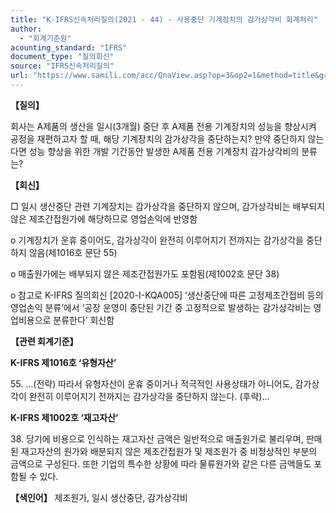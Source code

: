 ```yaml
---
title: "K-IFRS신속처리질의(2021 - 44) - 사용중단 기계장치의 감가상각비 회계처리"
author:
  - "회계기준원"
acounting_standard: "IFRS"
document_type: "질의회신"
source: "IFRS신속처리질의"
url: "https://www.samili.com/acc/QnaView.asp?op=3&op2=1&method=title&group=2124-15;1&orgcode=3&searchword=&page=20&code=K%2DIFRS%EC%8B%A0%EC%86%8D%EC%B2%98%EB%A6%AC%EC%A7%88%EC%9D%98%2D44%3A202107"
---
```

**【질의】**

  

회사는 A제품의 생산을 일시(3개월) 중단 후 A제품 전용 기계장치의 성능을 향상시켜 공정을 재편하고자 할 때, 해당 기계장치의 감가상각을 중단하는지? 만약 중단하지 않는다면 성능 향상을 위한 개발 기간동안 발생한 A제품 전용 기계장치 감가상각비의 분류는?

  
  

**【회신】**

  

□ 일시 생산중단 관련 기계장치는 감가상각을 중단하지 않으며, 감가상각비는 배부되지 않은 제조간접원가에 해당하므로 영업손익에 반영함

  

o 기계장치가 운휴 중이어도, 감가상각이 완전히 이루어지기 전까지는 감가상각을 중단하지 않음(제1016호 문단 55)

  

o 매출원가에는 배부되지 않은 제조간접원가도 포함됨(제1002호 문단 38)

  

o 참고로 K-IFRS 질의회신 \[2020-I-KQA005\] ‘생산중단에 따른 고정제조간접비 등의 영업손익 분류’에서 ‘공장 운영이 중단된 기간 중 고정적으로 발생하는 감가상각비는 영업비용으로 분류한다’ 회신함

  
  

**【관련 회계기준】**

  

**K-IFRS 제1016호 ‘유형자산’**

  

55\. …(전략) 따라서 유형자산이 운휴 중이거나 적극적인 사용상태가 아니어도, 감가상각이 완전히 이루어지기 전까지는 감가상각을 중단하지 않는다. (후략)…

  
  

**K-IFRS 제1002호 ‘재고자산’**

  

38\. 당기에 비용으로 인식하는 재고자산 금액은 일반적으로 매출원가로 불리우며, 판매된 재고자산의 원가와 배분되지 않은 제조간접원가 및 제조원가 중 비정상적인 부분의 금액으로 구성된다. 또한 기업의 특수한 상황에 따라 물류원가와 같은 다른 금액들도 포함될 수 있다.

  
  

**【색인어】** 제조원가, 일시 생산중단, 감가상각비
